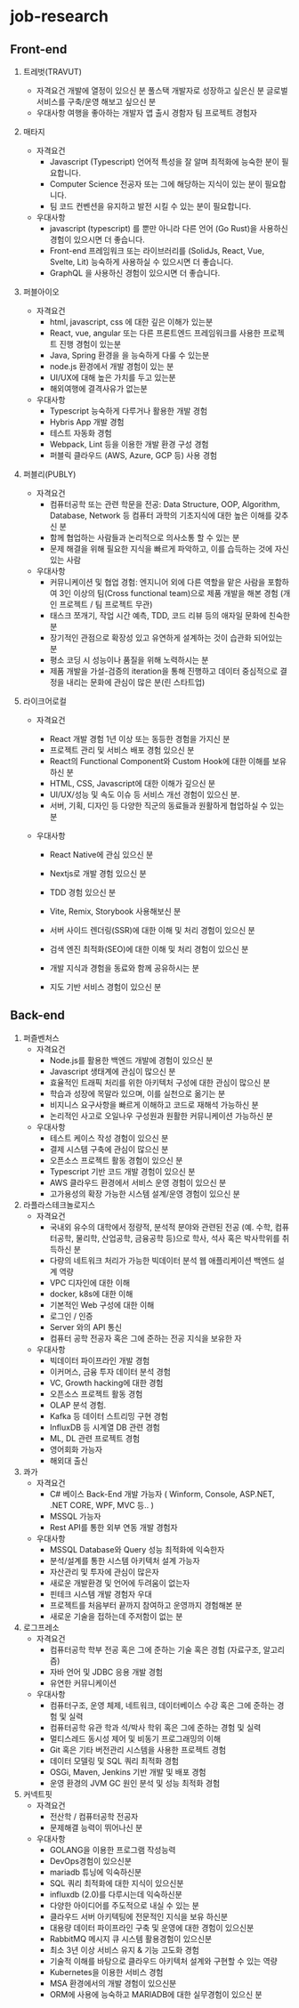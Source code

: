 # job-research



## Front-end

1. 트레벗(TRAVUT)

   - 자격요건
     개발에 열정이 있으신 분
     풀스택 개발자로 성장하고 싶은신 분
     글로벌 서비스를 구축/운영 해보고 싶으신 분
   - 우대사항
     여행을 좋아하는 개발자
     앱 출시 경함자
     팀 프로젝트 경험자

2. 매타지

   - 자격요건
     - Javascript (Typescript) 언어적 특성을 잘 알며 최적화에 능숙한 분이 필요합니다.
     - Computer Science 전공자 또는 그에 해당하는 지식이 있는 분이 필요합니다.
     - 팀 코드 컨벤션을 유지하고 발전 시킬 수 있는 분이 필요합니다.
   - 우대사항
     - javascript (typescript) 를 뿐만 아니라 다른 언어 (Go Rust)을 사용하신 경험이 있으시면 더 좋습니다.
     - Front-end 프레임워크 또는 라이브러리를 (SolidJs, React, Vue, Svelte, Lit) 능숙하게 사용하실 수 있으시면 더 좋습니다.
     - GraphQL 을 사용하신 경험이 있으시면 더 좋습니다.

3. 퍼블아이오

   - 자격요건
     - html, javascript, css 에 대한 깊은 이해가 있는분
     - React, vue, angular 또는 다른 프론트엔드 프레임워크를 사용한 프로젝트 진행 경험이 있는분
     - Java, Spring 환경을 을 능숙하게 다룰 수 있는분
     - node.js 환경에서 개발 경험이 있는 분
     - UI/UX에 대해 높은 가치를 두고 있는분
     - 해외여행에 결격사유가 없는분
   - 우대사항
     - Typescript 능숙하게 다루거나 활용한 개발 경험
     - Hybris App 개발 경험
     - 테스트 자동화 경험
     - Webpack, Lint 등을 이용한 개발 환경 구성 경험
     - 퍼블릭 클라우드 (AWS, Azure, GCP 등) 사용 경험

4. 퍼블리(PUBLY)

   - 자격요건
     - 컴퓨터공학 또는 관련 학문을 전공: Data Structure, OOP, Algorithm, Database, Network 등 컴퓨터 과학의 기초지식에 대한 높은 이해를 갖추신 분
     - 함께 협업하는 사람들과 논리적으로 의사소통 할 수 있는 분
     - 문제 해결을 위해 필요한 지식을 빠르게 파악하고, 이를 습득하는 것에 자신 있는 사람
   - 우대사항
     - 커뮤니케이션 및 협업 경험: 엔지니어 외에 다른 역할을 맡은 사람을 포함하여 3인 이상의 팀(Cross functional team)으로 제품 개발을 해본 경험 (개인 프로젝트 / 팀 프로젝트 무관)
     - 태스크 쪼개기, 작업 시간 예측, TDD, 코드 리뷰 등의 애자일 문화에 친숙한 분
     - 장기적인 관점으로 확장성 있고 유연하게 설계하는 것이 습관화 되어있는 분
     - 평소 코딩 시 성능이나 품질을 위해 노력하시는 분
     - 제품 개발을 가설-검증의 iteration을 통해 진행하고 데이터 중심적으로 결정을 내리는 문화에 관심이 많은 분(린 스타트업)

5. 라이크어로컬

   - 자격요건

     - React 개발 경험 1년 이상 또는 동등한 경험을 가지신 분
     - 프로젝트 관리 및 서비스 배포 경험 있으신 분
     - React의 Functional Component와 Custom Hook에 대한 이해를 보유하신 분
     - HTML, CSS, Javascript에 대한 이해가 깊으신 분
     - UI/UX/성능 및 속도 이슈 등 서비스 개선 경험이 있으신 분.
     - 서버, 기획, 디자인 등 다양한 직군의 동료들과 원활하게 협업하실 수 있는 분

   - 우대사항

     - React Native에 관심 있으신 분

     - Nextjs로 개발 경험 있으신 분

     - TDD 경험 있으신 분

     - Vite, Remix, Storybook 사용해보신 분

     - 서버 사이드 렌더링(SSR)에 대한 이해 및 처리 경험이 있으신 분

     - 검색 엔진 최적화(SEO)에 대한 이해 및 처리 경험이 있으신 분

     - 개발 지식과 경험을 동료와 함께 공유하시는 분

     - 지도 기반 서비스 경험이 있으신 분

       

## Back-end

1. 퍼즐벤처스
   - 자격요건
     - Node.js를 활용한 백엔드 개발에 경험이 있으신 분
     - Javascript 생태계에 관심이 많으신 분
     - 효율적인 트래픽 처리를 위한 아키텍처 구성에 대한 관심이 많으신 분
     - 학습과 성장에 목말라 있으며, 이를 실천으로 옮기는 분
     - 비지니스 요구사항을 빠르게 이해하고 코드로 재해석 가능하신 분
     - 논리적인 사고로 오일나우 구성원과 원활한 커뮤니케이션 가능하신 분
   - 우대사항
     - 테스트 케이스 작성 경험이 있으신 분
     - 결제 시스템 구축에 관심이 많으신 분
     - 오픈소스 프로젝트 활동 경험이 있으신 분
     - Typescript 기반 코드 개발 경험이 있으신 분
     - AWS 클라우드 환경에서 서비스 운영 경험이 있으신 분
     - 고가용성의 확장 가능한 시스템 설계/운영 경험이 있으신 분
2. 라플라스테크놀로지스
   - 자격요건
     - 국내외 유수의 대학에서 정량적, 분석적 분야와 관련된 전공 (예. 수학, 컴퓨터공학, 물리학, 산업공학, 금융공학 등)으로 학사, 석사 혹은 박사학위를 취득하신 분
     - 다량의 네트워크 처리가 가능한 빅데이터 분석 웹 애플리케이션 백엔드 설계 역량
     - VPC 디자인에 대한 이해
     - docker, k8s에 대한 이해
     - 기본적인 Web 구성에 대한 이해
     -  로그인 / 인증
     - Server 와의 API 통신
     - 컴퓨터 공학 전공자 혹은 그에 준하는 전공 지식을 보유한 자
   - 우대사항
     - 빅데이터 파이프라인 개발 경험
     - 이커머스, 금융 투자 데이터 분석 경험
     - VC, Growth hacking에 대한 경험
     - 오픈소스 프로젝트 활동 경험
     - OLAP 분석 경험.
     - Kafka 등 데이터 스트리밍 구현 경험
     - InfluxDB 등 시계열 DB 관련 경험
     - ML, DL 관련 프로젝트 경험
     - 영어회화 가능자
     - 해외대 출신
3. 콰가
   - 자격요건
     -  C# 베이스 Back-End 개발 가능자 ( Winform, Console, ASP.NET, .NET CORE, WPF, MVC 등.. )
     - MSSQL 가능자
     - Rest API를 통한 외부 연동 개발 경험자
   - 우대사항
     - MSSQL Database와 Query 성능 최적화에 익숙한자
     - 분석/설계를 통한 시스템 아키텍처 설계 가능자
     - 자산관리 및 투자에 관심이 많은자
     - 새로운 개발환경 및 언어에 두려움이 없는자
     - 핀테크 시스템 개발 경험자 우대
     - 프로젝트를 처음부터 끝까지 참여하고 운영까지 경험해본 분
     - 새로운 기술을 접하는데 주저함이 없는 분
4. 로그프레소
   - 자격요건
     - 컴퓨터공학 학부 전공 혹은 그에 준하는 기술 혹은 경험 (자료구조, 알고리즘)
     - 자바 언어 및 JDBC 응용 개발 경험
     - 유연한 커뮤니케이션
   - 우대사항
     - 컴퓨터구조, 운영 체제, 네트워크, 데이터베이스 수강 혹은 그에 준하는 경험 및 실력
     - 컴퓨터공학 유관 학과 석/박사 학위 혹은 그에 준하는 경험 및 실력
     - 멀티스레드 동시성 제어 및 비동기 프로그래밍의 이해
     - Git 혹은 기타 버전관리 시스템을 사용한 프로젝트 경험
     - 데이터 모델링 및 SQL 쿼리 최적화 경험
     - OSGi, Maven, Jenkins 기반 개발 및 배포 경험
     - 운영 환경의 JVM GC 원인 분석 및 성능 최적화 경험
5. 커넥트핏
   - 자격요건
     - 전산학 / 컴퓨터공학 전공자
     - 문제해결 능력이 뛰어나신 분
   - 우대사항
     - GOLANG을 이용한 프로그램 작성능력
     - DevOps경험이 있으신분
     - mariadb 튜닝에 익숙하신분
     - SQL 쿼리 최적화에 대한 지식이 있으신분
     - influxdb (2.0)를 다루시는데 익숙하신분
     - 다양한 아이디어를 주도적으로 내실 수 있는 분
     - 클라우드 서버 아키텍팅에 전문적인 지식을 보유 하신분
     - 대용량 데이터 파이프라인 구축 및 운영에 대한 경험이 있으신분
     - RabbitMQ 메시지 큐 시스템 활용경험이 있으신분
     - 최소 3년 이상 서비스 유지 & 기능 고도화 경험
     - 기술적 이해를 바탕으로 클라우드 아키텍처 설계와 구현할 수 있는 역량
     - Kubernetes을 이용한 서비스 경험
     - MSA 환경에서의 개발 경험이 있으신분
     - ORM에 사용에 능숙하고 MARIADB에 대한 실무경험이 있으신 분

